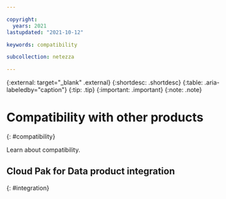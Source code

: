 ```yaml
---

copyright:
  years: 2021
lastupdated: "2021-10-12"

keywords: compatibility

subcollection: netezza

---
```


{:external: target="_blank" .external}
{:shortdesc: .shortdesc}
{:table: .aria-labeledby="caption"}
{:tip: .tip}
{:important: .important}
{:note: .note}

# Compatibility with other products
{: #compatibility}

Learn about compatibility.

## Cloud Pak for Data product integration
{: #integration}
